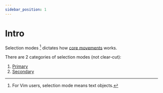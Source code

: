 ```yaml
---
sidebar_position: 1
---
```


# Intro

Selection modes [^1] dictates how [core movements](../core-movements.md) works.

There are 2 categories of selection modes (not clear-cut):

1. [Primary](./primary.md)
2. [Secondary](./secondary/index.md)

[^1]: For Vim users, selection mode means text objects.
